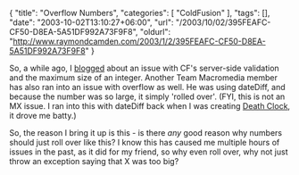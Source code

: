 {
	"title": "Overflow Numbers",
	"categories": [
		"ColdFusion"
	],
	"tags": [],
	"date": "2003-10-02T13:10:27+06:00",
	"url": "/2003/10/02/395FEAFC-CF50-D8EA-5A51DF992A73F9F8",
	"oldurl": "http://www.raymondcamden.com/2003/1/2/395FEAFC-CF50-D8EA-5A51DF992A73F9F8"
}

So, a while ago, I <a href="http://www.camdenfamily.com/morpheus/blog/index.cfm?mode=entry&entry=163">blogged</a> about an issue with CF's server-side validation and the maximum size of an integer. Another Team Macromedia member has also ran into an issue with overflow as well. He was using dateDiff, and because the number was so large, it simply 'rolled over'. (FYI, this is not an MX issue. I ran into this with dateDiff back when I was creating <a href="http://www.deathclock.com">Death Clock</a>, it drove me batty.)

So, the reason I bring it up is this - is there <i>any</i> good reason why numbers should just roll over like this? I know this has caused me multiple hours of issues in the past, as it did for my friend, so why even roll over, why not just throw an exception saying that X was too big?